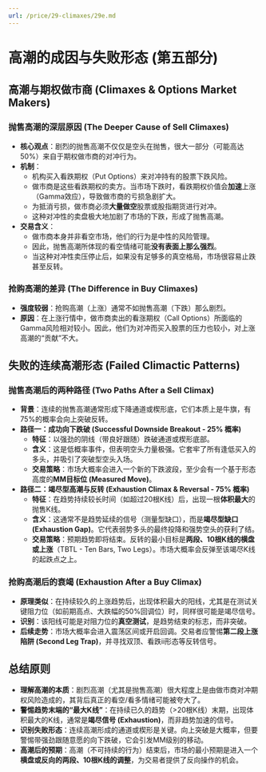```yaml
---
url: /price/29-climaxes/29e.md
---
```

# 高潮的成因与失败形态 (第五部分)

## 高潮与期权做市商 (Climaxes & Options Market Makers)

### 抛售高潮的深层原因 (The Deeper Cause of Sell Climaxes)

* **核心观点**：剧烈的抛售高潮不仅仅是空头在抛售，很大一部分（可能高达50%）来自于期权做市商的对冲行为。
* **机制**：
  * 机构买入看跌期权（Put Options）来对冲持有的股票下跌风险。
  * 做市商是这些看跌期权的卖方。当市场下跌时，看跌期权价值会**加速**上涨（Gamma效应），导致做市商的亏损急剧扩大。
  * 为抵消亏损，做市商必须**大量做空**股票或股指期货进行对冲。
  * 这种对冲性的卖盘极大地加剧了市场的下跌，形成了抛售高潮。
* **交易含义**：
  * 做市商本身并非看空市场，他们的行为是中性的风险管理。
  * 因此，抛售高潮所体现的看空情绪可能**没有表面上那么强烈**。
  * 当这种对冲性卖压停止后，如果没有足够多的真空格局，市场很容易止跌甚至反转。

### 抢购高潮的差异 (The Difference in Buy Climaxes)

* **强度较弱**：抢购高潮（上涨）通常不如抛售高潮（下跌）那么剧烈。
* **原因**：在上涨行情中，做市商卖出的看涨期权（Call Options）所面临的Gamma风险相对较小。因此，他们为对冲而买入股票的压力也较小，对上涨高潮的“贡献”不大。

## 失败的连续高潮形态 (Failed Climactic Patterns)

### 抛售高潮后的两种路径 (Two Paths After a Sell Climax)

* **背景**：连续的抛售高潮通常形成下降通道或楔形底，它们本质上是牛旗，有75%的概率会向上突破反转。
* **路径一：成功向下跌破 (Successful Downside Breakout - 25% 概率)**
  * **特征**：以强劲的阴线（带良好跟随）跌破通道或楔形底部。
  * **含义**：这是低概率事件，但表明空头力量极强。它套牢了所有逢低买入的多头，并吸引了突破型空头入场。
  * **交易策略**：市场大概率会进入一个新的下跌波段，至少会有一个基于形态高度的**MM目标位 (Measured Move)**。
* **路径二：竭尽型高潮与反转 (Exhaustion Climax & Reversal - 75% 概率)**
  * **特征**：在趋势持续较长时间（如超过20根K线）后，出现一根**体积最大**的抛售K线。
  * **含义**：这通常不是趋势延续的信号（测量型缺口），而是**竭尽型缺口 (Exhaustion Gap)**。它代表弱势多头的最终投降和强势空头的获利了结。
  * **交易策略**：预期趋势即将结束。反转的最小目标是**两段、10根K线的横盘或上涨**（TBTL - Ten Bars, Two Legs）。市场大概率会反弹至该竭尽K线的起跌点之上。

### 抢购高潮后的衰竭 (Exhaustion After a Buy Climax)

* **原理类似**：在持续较久的上涨趋势后，出现体积最大的阳线，尤其是在测试关键阻力位（如前期高点、大跌幅的50%回调位）时，同样很可能是竭尽信号。
* **识别**：该阳线可能是对阻力位的**真空测试**，是趋势结束的标志，而非突破。
* **后续走势**：市场大概率会进入震荡区间或开启回调。交易者应警惕**第二段上涨陷阱 (Second Leg Trap)**，并寻找双顶、看跌ii形态等反转信号。

## 总结原则

* **理解高潮的本质**：剧烈高潮（尤其是抛售高潮）很大程度上是由做市商对冲期权风险造成的，其背后真正的看空/看多情绪可能被夸大了。
* **警惕趋势末端的“最大K线”**：在持续已久的趋势（>20根K线）末期，出现体积最大的K线，通常是**竭尽信号 (Exhaustion)**，而非趋势加速的信号。
* **识别失败形态**：连续高潮形成的通道或楔形是关键。向上突破是大概率，但要警惕带强劲跟随意愿的向下跌破，它会引发MM级别的移动。
* **高潮后的预期**：高潮（不可持续的行为）结束后，市场的最小预期是进入一个**横盘或反向的两段、10根K线的调整**，为交易者提供了反向操作的机会。
